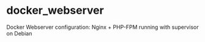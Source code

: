 # docker_webserver
Docker Webserver configuration: Nginx + PHP-FPM running with supervisor on Debian

